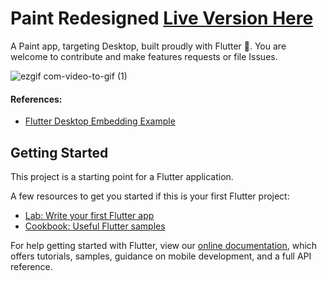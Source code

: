 # Paint Redesigned [Live Version Here](https://maheshmnj.github.io/paint/#/)

A Paint app, targeting Desktop, built proudly with Flutter 💙. You are welcome to contribute and make features requests or file Issues. 

![ezgif com-video-to-gif (1)](https://user-images.githubusercontent.com/31410839/82818971-36958e80-9ebd-11ea-91e3-f1b556a7901c.gif)


#### References: 

- [Flutter Desktop Embedding Example](https://github.com/google/flutter-desktop-embedding/blob/4687840a19f23cff84f1bedeb6d24ac85abd99c8/testbed/lib/main.dart#L114)


## Getting Started

This project is a starting point for a Flutter application.

A few resources to get you started if this is your first Flutter project:

- [Lab: Write your first Flutter app](https://flutter.dev/docs/get-started/codelab)
- [Cookbook: Useful Flutter samples](https://flutter.dev/docs/cookbook)

For help getting started with Flutter, view our
[online documentation](https://flutter.dev/docs), which offers tutorials,
samples, guidance on mobile development, and a full API reference.
